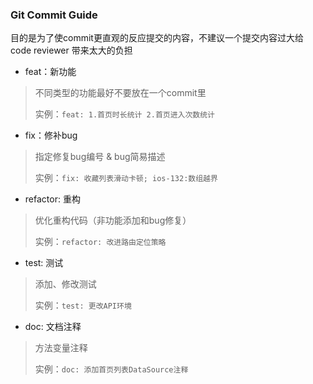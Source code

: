 ### Git Commit Guide

目的是为了使commit更直观的反应提交的内容，不建议一个提交内容过大给 code reviewer 带来太大的负担

- feat：新功能
> 不同类型的功能最好不要放在一个commit里
> 
> 实例：`feat: 1.首页时长统计 2.首页进入次数统计`

- fix：修补bug
> 指定修复bug编号 & bug简易描述
> 
> 实例：`fix: 收藏列表滑动卡顿; ios-132:数组越界`

- refactor: 重构
> 优化重构代码（非功能添加和bug修复）
> 
> 实例：`refactor: 改进路由定位策略`

- test: 测试
> 添加、修改测试
> 
> 实例：`test: 更改API环境`

- doc: 文档注释
> 方法变量注释
> 
> 实例：`doc: 添加首页列表DataSource注释`
